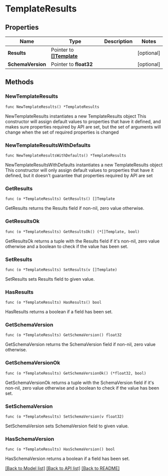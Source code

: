 # TemplateResults

## Properties

Name | Type | Description | Notes
------------ | ------------- | ------------- | -------------
**Results** | Pointer to [**[]Template**](Template.md) |  | [optional] 
**SchemaVersion** | Pointer to **float32** |  | [optional] 

## Methods

### NewTemplateResults

`func NewTemplateResults() *TemplateResults`

NewTemplateResults instantiates a new TemplateResults object
This constructor will assign default values to properties that have it defined,
and makes sure properties required by API are set, but the set of arguments
will change when the set of required properties is changed

### NewTemplateResultsWithDefaults

`func NewTemplateResultsWithDefaults() *TemplateResults`

NewTemplateResultsWithDefaults instantiates a new TemplateResults object
This constructor will only assign default values to properties that have it defined,
but it doesn't guarantee that properties required by API are set

### GetResults

`func (o *TemplateResults) GetResults() []Template`

GetResults returns the Results field if non-nil, zero value otherwise.

### GetResultsOk

`func (o *TemplateResults) GetResultsOk() (*[]Template, bool)`

GetResultsOk returns a tuple with the Results field if it's non-nil, zero value otherwise
and a boolean to check if the value has been set.

### SetResults

`func (o *TemplateResults) SetResults(v []Template)`

SetResults sets Results field to given value.

### HasResults

`func (o *TemplateResults) HasResults() bool`

HasResults returns a boolean if a field has been set.

### GetSchemaVersion

`func (o *TemplateResults) GetSchemaVersion() float32`

GetSchemaVersion returns the SchemaVersion field if non-nil, zero value otherwise.

### GetSchemaVersionOk

`func (o *TemplateResults) GetSchemaVersionOk() (*float32, bool)`

GetSchemaVersionOk returns a tuple with the SchemaVersion field if it's non-nil, zero value otherwise
and a boolean to check if the value has been set.

### SetSchemaVersion

`func (o *TemplateResults) SetSchemaVersion(v float32)`

SetSchemaVersion sets SchemaVersion field to given value.

### HasSchemaVersion

`func (o *TemplateResults) HasSchemaVersion() bool`

HasSchemaVersion returns a boolean if a field has been set.


[[Back to Model list]](../README.md#documentation-for-models) [[Back to API list]](../README.md#documentation-for-api-endpoints) [[Back to README]](../README.md)


